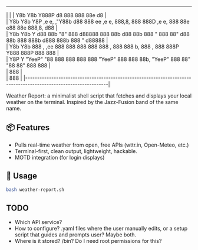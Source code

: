 -------------------------------------------------------------------------------------------------------------------
|                                                                                                                 |
| Y8b Y8b Y888P                   d8   888                      888 88e                                      d8   |  
| Y8b Y8b Y8P   ,e e,   ,"Y88b  d88   888 ee   ,e e,  888,8,   888 888D  ,e e,  888 88e   e88 88e  888,8,  d88    |  
|  Y8b Y8b Y   d88 88b "8" 888 d88888 888 88b d88 88b 888 "    888 88"  d88 88b 888 888b d888 888b 888 "  d88888  |  
|   Y8b Y8b    888   , ,ee 888  888   888 888 888   , 888      888 b,   888   , 888 888P Y888 888P 888     888    |  
|    Y8P Y      "YeeP" "88 888  888   888 888  "YeeP" 888      888 88b,  "YeeP" 888 88"   "88 88"  888     888    |  
|                                                                               888                               |  
|                                                                               888                               |
|-----------------------------------------------------------------------------------------------------------------|

Weather Report: a minimalist shell script that fetches and displays your local weather on the terminal.
Inspired by the Jazz-Fusion band of the same name.

## 📦 Features
- Pulls real-time weather from open, free APIs (wttr.in, Open-Meteo, etc.)
- Terminal-first, clean output, lightweight, hackable.
- MOTD integration (for login displays)

## 🚀 Usage
```bash
bash weather-report.sh

```
## TODO
- Which API service?
- How to configure? .yaml files where the user manually edits, or a setup script that guides and prompts user? Maybe both.
- Where is it stored? /bin? Do I need root permissions for this?
